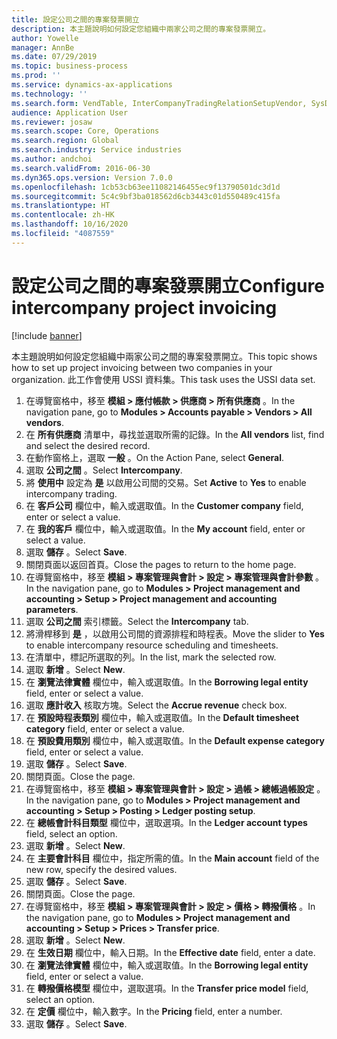 ```yaml
---
title: 設定公司之間的專案發票開立
description: 本主題說明如何設定您組織中兩家公司之間的專案發票開立。
author: Yowelle
manager: AnnBe
ms.date: 07/29/2019
ms.topic: business-process
ms.prod: ''
ms.service: dynamics-ax-applications
ms.technology: ''
ms.search.form: VendTable, InterCompanyTradingRelationSetupVendor, SysDataAreaSelectLookup, ProjParameters, ProjPosting, ProjTransferPrice
audience: Application User
ms.reviewer: josaw
ms.search.scope: Core, Operations
ms.search.region: Global
ms.search.industry: Service industries
ms.author: andchoi
ms.search.validFrom: 2016-06-30
ms.dyn365.ops.version: Version 7.0.0
ms.openlocfilehash: 1cb53cb63ee11082146455ec9f13790501dc3d1d
ms.sourcegitcommit: 5c4c9bf3ba018562d6cb3443c01d550489c415fa
ms.translationtype: HT
ms.contentlocale: zh-HK
ms.lasthandoff: 10/16/2020
ms.locfileid: "4087559"
---
```

# <a name="configure-intercompany-project-invoicing"></a><span data-ttu-id="78fe1-103">設定公司之間的專案發票開立</span><span class="sxs-lookup"><span data-stu-id="78fe1-103">Configure intercompany project invoicing</span></span>

[!include [banner](../../includes/banner.md)]

<span data-ttu-id="78fe1-104">本主題說明如何設定您組織中兩家公司之間的專案發票開立。</span><span class="sxs-lookup"><span data-stu-id="78fe1-104">This topic shows how to set up project invoicing between two companies in your organization.</span></span> <span data-ttu-id="78fe1-105">此工作會使用 USSI 資料集。</span><span class="sxs-lookup"><span data-stu-id="78fe1-105">This task uses the USSI data set.</span></span>

1. <span data-ttu-id="78fe1-106">在導覽窗格中，移至 **模組 > 應付帳款 > 供應商 > 所有供應商** 。</span><span class="sxs-lookup"><span data-stu-id="78fe1-106">In the navigation pane, go to **Modules > Accounts payable > Vendors > All vendors**.</span></span>
2. <span data-ttu-id="78fe1-107">在 **所有供應商** 清單中，尋找並選取所需的記錄。</span><span class="sxs-lookup"><span data-stu-id="78fe1-107">In the **All vendors** list, find and select the desired record.</span></span>
3. <span data-ttu-id="78fe1-108">在動作窗格上，選取 **一般** 。</span><span class="sxs-lookup"><span data-stu-id="78fe1-108">On the Action Pane, select **General**.</span></span>
4. <span data-ttu-id="78fe1-109">選取 **公司之間** 。</span><span class="sxs-lookup"><span data-stu-id="78fe1-109">Select **Intercompany**.</span></span>
5. <span data-ttu-id="78fe1-110">將 **使用中** 設定為 **是** 以啟用公司間的交易。</span><span class="sxs-lookup"><span data-stu-id="78fe1-110">Set **Active** to **Yes** to enable intercompany trading.</span></span>
6. <span data-ttu-id="78fe1-111">在 **客戶公司** 欄位中，輸入或選取值。</span><span class="sxs-lookup"><span data-stu-id="78fe1-111">In the **Customer company** field, enter or select a value.</span></span>
7. <span data-ttu-id="78fe1-112">在 **我的客戶** 欄位中，輸入或選取值。</span><span class="sxs-lookup"><span data-stu-id="78fe1-112">In the **My account** field, enter or select a value.</span></span>
8. <span data-ttu-id="78fe1-113">選取 **儲存** 。</span><span class="sxs-lookup"><span data-stu-id="78fe1-113">Select **Save**.</span></span>
9. <span data-ttu-id="78fe1-114">關閉頁面以返回首頁。</span><span class="sxs-lookup"><span data-stu-id="78fe1-114">Close the pages to return to the home page.</span></span>
10. <span data-ttu-id="78fe1-115">在導覽窗格中，移至 **模組 > 專案管理與會計 > 設定 > 專案管理與會計參數** 。</span><span class="sxs-lookup"><span data-stu-id="78fe1-115">In the navigation pane, go to **Modules > Project management and accounting > Setup > Project management and accounting parameters**.</span></span>
11. <span data-ttu-id="78fe1-116">選取 **公司之間** 索引標籤。</span><span class="sxs-lookup"><span data-stu-id="78fe1-116">Select the **Intercompany** tab.</span></span>
12. <span data-ttu-id="78fe1-117">將滑桿移到 **是** ，以啟用公司間的資源排程和時程表。</span><span class="sxs-lookup"><span data-stu-id="78fe1-117">Move the slider to **Yes** to enable intercompany resource scheduling and timesheets.</span></span>
13. <span data-ttu-id="78fe1-118">在清單中，標記所選取的列。</span><span class="sxs-lookup"><span data-stu-id="78fe1-118">In the list, mark the selected row.</span></span>
14. <span data-ttu-id="78fe1-119">選取 **新增** 。</span><span class="sxs-lookup"><span data-stu-id="78fe1-119">Select **New**.</span></span>
15. <span data-ttu-id="78fe1-120">在 **瀏覽法律實體** 欄位中，輸入或選取值。</span><span class="sxs-lookup"><span data-stu-id="78fe1-120">In the **Borrowing legal entity** field, enter or select a value.</span></span>
16. <span data-ttu-id="78fe1-121">選取 **應計收入** 核取方塊。</span><span class="sxs-lookup"><span data-stu-id="78fe1-121">Select the **Accrue revenue** check box.</span></span>
17. <span data-ttu-id="78fe1-122">在 **預設時程表類別** 欄位中，輸入或選取值。</span><span class="sxs-lookup"><span data-stu-id="78fe1-122">In the **Default timesheet category** field, enter or select a value.</span></span>
18. <span data-ttu-id="78fe1-123">在 **預設費用類別** 欄位中，輸入或選取值。</span><span class="sxs-lookup"><span data-stu-id="78fe1-123">In the **Default expense category** field, enter or select a value.</span></span>
19. <span data-ttu-id="78fe1-124">選取 **儲存** 。</span><span class="sxs-lookup"><span data-stu-id="78fe1-124">Select **Save**.</span></span>
20. <span data-ttu-id="78fe1-125">關閉頁面。</span><span class="sxs-lookup"><span data-stu-id="78fe1-125">Close the page.</span></span>
21. <span data-ttu-id="78fe1-126">在導覽窗格中，移至 **模組 > 專案管理與會計 > 設定 > 過帳 > 總帳過帳設定** 。</span><span class="sxs-lookup"><span data-stu-id="78fe1-126">In the navigation pane, go to **Modules > Project management and accounting > Setup > Posting > Ledger posting setup**.</span></span>
22. <span data-ttu-id="78fe1-127">在 **總帳會計科目類型** 欄位中，選取選項。</span><span class="sxs-lookup"><span data-stu-id="78fe1-127">In the **Ledger account types** field, select an option.</span></span>
23. <span data-ttu-id="78fe1-128">選取 **新增** 。</span><span class="sxs-lookup"><span data-stu-id="78fe1-128">Select **New**.</span></span>
24. <span data-ttu-id="78fe1-129">在 **主要會計科目** 欄位中，指定所需的值。</span><span class="sxs-lookup"><span data-stu-id="78fe1-129">In the **Main account** field of the new row, specify the desired values.</span></span>
25. <span data-ttu-id="78fe1-130">選取 **儲存** 。</span><span class="sxs-lookup"><span data-stu-id="78fe1-130">Select **Save**.</span></span>
26. <span data-ttu-id="78fe1-131">關閉頁面。</span><span class="sxs-lookup"><span data-stu-id="78fe1-131">Close the page.</span></span>
27. <span data-ttu-id="78fe1-132">在導覽窗格中，移至 **模組 > 專案管理與會計 > 設定 > 價格 > 轉撥價格** 。</span><span class="sxs-lookup"><span data-stu-id="78fe1-132">In the navigation pane, go to **Modules > Project management and accounting > Setup > Prices > Transfer price**.</span></span>
28. <span data-ttu-id="78fe1-133">選取 **新增** 。</span><span class="sxs-lookup"><span data-stu-id="78fe1-133">Select **New**.</span></span>
29. <span data-ttu-id="78fe1-134">在 **生效日期** 欄位中，輸入日期。</span><span class="sxs-lookup"><span data-stu-id="78fe1-134">In the **Effective date** field, enter a date.</span></span>
30. <span data-ttu-id="78fe1-135">在 **瀏覽法律實體** 欄位中，輸入或選取值。</span><span class="sxs-lookup"><span data-stu-id="78fe1-135">In the **Borrowing legal entity** field, enter or select a value.</span></span>
31. <span data-ttu-id="78fe1-136">在 **轉撥價格模型** 欄位中，選取選項。</span><span class="sxs-lookup"><span data-stu-id="78fe1-136">In the **Transfer price model** field, select an option.</span></span>
32. <span data-ttu-id="78fe1-137">在 **定價** 欄位中，輸入數字。</span><span class="sxs-lookup"><span data-stu-id="78fe1-137">In the **Pricing** field, enter a number.</span></span>
33. <span data-ttu-id="78fe1-138">選取 **儲存** 。</span><span class="sxs-lookup"><span data-stu-id="78fe1-138">Select **Save**.</span></span>

